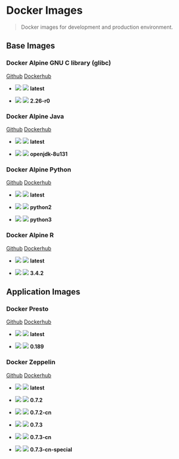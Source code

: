 # Docker Images

> Docker images for development and production environment.

## Base Images

### Docker Alpine GNU C library (glibc)

[Github](https://https://github.com/lonly197/docker-alpine-glibc) [Dockerhub](https://hub.docker.com/r/lonly/docker-alpine-glibc)

- [![](https://images.microbadger.com/badges/version/lonly/docker-alpine-glibc.svg)](https://microbadger.com/images/lonly/docker-alpine-glibc) [![](https://images.microbadger.com/badges/image/lonly/docker-alpine-glibc.svg)](https://microbadger.com/images/lonly/docker-alpine-glibc) __latest__

- [![](https://images.microbadger.com/badges/version/lonly/docker-alpine-glibc:2.26-r0.svg)](https://microbadger.com/images/lonly/docker-alpine-glibc:2.26-r0) [![](https://images.microbadger.com/badges/image/lonly/docker-alpine-glibc:2.26-r0.svg)](https://microbadger.com/images/lonly/docker-alpine-glibc:2.26-r0) __2.26-r0__

### Docker Alpine Java

[Github](https://https://github.com/lonly197/docker-alpine-java) [Dockerhub](https://hub.docker.com/r/lonly/docker-alpine-java)

- [![](https://images.microbadger.com/badges/version/lonly/docker-alpine-java.svg)](https://microbadger.com/images/lonly/docker-alpine-java) [![](https://images.microbadger.com/badges/image/lonly/docker-alpine-java.svg)](https://microbadger.com/images/lonly/docker-alpine-java) __latest__

- [![](https://images.microbadger.com/badges/version/lonly/docker-alpine-java:openjdk-8u131.svg)](https://microbadger.com/images/lonly/docker-alpine-java:openjdk-8u131) [![](https://images.microbadger.com/badges/image/lonly/docker-alpine-java:openjdk-8u131.svg)](https://microbadger.com/images/lonly/docker-alpine-java:openjdk-8u131) __openjdk-8u131__

### Docker Alpine Python

[Github](https://https://github.com/lonly197/docker-alpine-python) [Dockerhub](https://hub.docker.com/r/lonly/docker-alpine-python)

- [![](https://images.microbadger.com/badges/version/lonly/docker-alpine-python.svg)](https://microbadger.com/images/lonly/docker-alpine-python) [![](https://images.microbadger.com/badges/image/lonly/docker-alpine-python.svg)](https://microbadger.com/images/lonly/docker-alpine-python) __latest__

- [![](https://images.microbadger.com/badges/version/lonly/docker-alpine-python:python2.svg)](https://microbadger.com/images/lonly/docker-alpine-python:python2) [![](https://images.microbadger.com/badges/image/lonly/docker-alpine-python:python2.svg)](https://microbadger.com/images/lonly/docker-alpine-python:python2) __python2__

- [![](https://images.microbadger.com/badges/version/lonly/docker-alpine-python:python3.svg)](https://microbadger.com/images/lonly/docker-alpine-python:python3) [![](https://images.microbadger.com/badges/image/lonly/docker-alpine-python:python3.svg)](https://microbadger.com/images/lonly/docker-alpine-python:python3) __python3__

### Docker Alpine R

[Github](https://https://github.com/lonly197/docker-alpine-r) [Dockerhub](https://hub.docker.com/r/lonly/docker-alpine-r)

- [![](https://images.microbadger.com/badges/version/lonly/docker-alpine-r.svg)](https://microbadger.com/images/lonly/docker-alpine-r) [![](https://images.microbadger.com/badges/image/lonly/docker-alpine-r.svg)](https://microbadger.com/images/lonly/docker-alpine-r) __latest__

- [![](https://images.microbadger.com/badges/version/lonly/docker-alpine-r:3.4.2.svg)](https://microbadger.com/images/lonly/docker-alpine-r:3.4.2) [![](https://images.microbadger.com/badges/image/lonly/docker-alpine-r:3.4.2.svg)](https://microbadger.com/images/lonly/docker-alpine-r:3.4.2) __3.4.2__

## Application Images

### Docker Presto

[Github](https://https://github.com/lonly197/docker-presto) [Dockerhub](https://hub.docker.com/r/lonly/docker-presto)

- [![](https://images.microbadger.com/badges/version/lonly/docker-presto.svg)](https://microbadger.com/images/lonly/docker-presto) [![](https://images.microbadger.com/badges/image/lonly/docker-presto.svg)](https://microbadger.com/images/lonly/docker-presto) __latest__

- [![](https://images.microbadger.com/badges/version/lonly/docker-presto:0.189.svg)](https://microbadger.com/images/lonly/docker-presto:0.189) [![](https://images.microbadger.com/badges/image/lonly/docker-presto:0.189.svg)](https://microbadger.com/images/lonly/docker-presto:0.189) __0.189__

### Docker Zeppelin

[Github](https://https://github.com/lonly197/docker-zeppelin) [Dockerhub](https://hub.docker.com/r/lonly/docker-zeppelin)

- [![](https://images.microbadger.com/badges/version/lonly/docker-zeppelin.svg)](https://microbadger.com/images/lonly/docker-zeppelin) [![](https://images.microbadger.com/badges/image/lonly/docker-zeppelin.svg)](https://microbadger.com/images/lonly/docker-zeppelin) __latest__

- [![](https://images.microbadger.com/badges/version/lonly/docker-zeppelin:0.7.2.svg)](https://microbadger.com/images/lonly/docker-zeppelin:0.7.2) [![](https://images.microbadger.com/badges/image/lonly/docker-zeppelin:0.7.2.svg)](https://microbadger.com/images/lonly/docker-zeppelin:0.7.2) __0.7.2__

- [![](https://images.microbadger.com/badges/version/lonly/docker-zeppelin:0.7.2-cn.svg)](https://microbadger.com/images/lonly/docker-zeppelin:0.7.2-cn) [![](https://images.microbadger.com/badges/image/lonly/docker-zeppelin:0.7.2-cn.svg)](https://microbadger.com/images/lonly/docker-zeppelin:0.7.2-cn) __0.7.2-cn__

- [![](https://images.microbadger.com/badges/version/lonly/docker-zeppelin:0.7.3.svg)](https://microbadger.com/images/lonly/docker-zeppelin:0.7.3) [![](https://images.microbadger.com/badges/image/lonly/docker-zeppelin:0.7.3.svg)](https://microbadger.com/images/lonly/docker-zeppelin:0.7.3) __0.7.3__

- [![](https://images.microbadger.com/badges/version/lonly/docker-zeppelin:0.7.3-cn.svg)](https://microbadger.com/images/lonly/docker-zeppelin:0.7.3-cn) [![](https://images.microbadger.com/badges/image/lonly/docker-zeppelin:0.7.3-cn.svg)](https://microbadger.com/images/lonly/docker-zeppelin:0.7.3-cn) __0.7.3-cn__

- [![](https://images.microbadger.com/badges/version/lonly/docker-zeppelin:0.7.3-cn-special.svg)](https://microbadger.com/images/lonly/docker-zeppelin:0.7.3-cn-special) [![](https://images.microbadger.com/badges/image/lonly/docker-zeppelin:0.7.3-cn-special.svg)](https://microbadger.com/images/lonly/docker-zeppelin:0.7.3-cn-special) __0.7.3-cn-special__